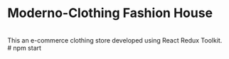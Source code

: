 # Moderno-Clothing Fashion House 
<br>
This an e-commerce clothing store developed using React Redux Toolkit.
<br>
# npm start
